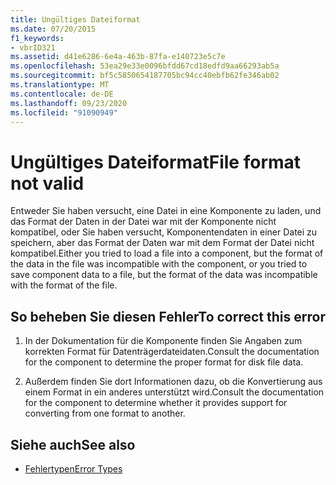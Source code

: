 ```yaml
---
title: Ungültiges Dateiformat
ms.date: 07/20/2015
f1_keywords:
- vbrID321
ms.assetid: d41e6286-6e4a-463b-87fa-e140723e5c7e
ms.openlocfilehash: 53ea29e33e0096bfdd67cd18edfd9aa66293ab5a
ms.sourcegitcommit: bf5c5850654187705bc94cc40ebfb62fe346ab02
ms.translationtype: MT
ms.contentlocale: de-DE
ms.lasthandoff: 09/23/2020
ms.locfileid: "91090949"
---
```

# <a name="file-format-not-valid"></a><span data-ttu-id="e94e9-102">Ungültiges Dateiformat</span><span class="sxs-lookup"><span data-stu-id="e94e9-102">File format not valid</span></span>

<span data-ttu-id="e94e9-103">Entweder Sie haben versucht, eine Datei in eine Komponente zu laden, und das Format der Daten in der Datei war mit der Komponente nicht kompatibel, oder Sie haben versucht, Komponentendaten in einer Datei zu speichern, aber das Format der Daten war mit dem Format der Datei nicht kompatibel.</span><span class="sxs-lookup"><span data-stu-id="e94e9-103">Either you tried to load a file into a component, but the format of the data in the file was incompatible with the component, or you tried to save component data to a file, but the format of the data was incompatible with the format of the file.</span></span>  
  
## <a name="to-correct-this-error"></a><span data-ttu-id="e94e9-104">So beheben Sie diesen Fehler</span><span class="sxs-lookup"><span data-stu-id="e94e9-104">To correct this error</span></span>  
  
1. <span data-ttu-id="e94e9-105">In der Dokumentation für die Komponente finden Sie Angaben zum korrekten Format für Datenträgerdateidaten.</span><span class="sxs-lookup"><span data-stu-id="e94e9-105">Consult the documentation for the component to determine the proper format for disk file data.</span></span>  
  
2. <span data-ttu-id="e94e9-106">Außerdem finden Sie dort Informationen dazu, ob die Konvertierung aus einem Format in ein anderes unterstützt wird.</span><span class="sxs-lookup"><span data-stu-id="e94e9-106">Consult the documentation for the component to determine whether it provides support for converting from one format to another.</span></span>  
  
## <a name="see-also"></a><span data-ttu-id="e94e9-107">Siehe auch</span><span class="sxs-lookup"><span data-stu-id="e94e9-107">See also</span></span>

- [<span data-ttu-id="e94e9-108">Fehlertypen</span><span class="sxs-lookup"><span data-stu-id="e94e9-108">Error Types</span></span>](../programming-guide/language-features/error-types.md)
